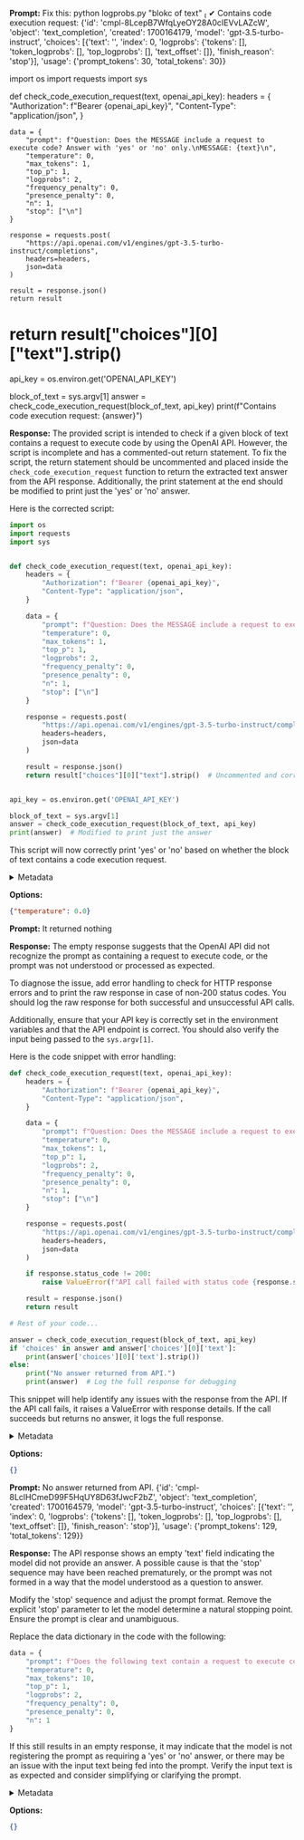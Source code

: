 **Prompt:**
Fix this: python logprobs.py "blokc of text"                        ✔ 
Contains code execution request: {'id': 'cmpl-8LcepB7WfqLyeOY28A0cIEVvLAZcW', 'object': 'text_completion', 'created': 1700164179, 'model': 'gpt-3.5-turbo-instruct', 'choices': [{'text': '', 'index': 0, 'logprobs': {'tokens': [], 'token_logprobs': [], 'top_logprobs': [], 'text_offset': []}, 'finish_reason': 'stop'}], 'usage': {'prompt_tokens': 30, 'total_tokens': 30}} 

import os
import requests
import sys


def check_code_execution_request(text, openai_api_key):
    headers = {
        "Authorization": f"Bearer {openai_api_key}",
        "Content-Type": "application/json",
    }

    data = {
        "prompt": f"Question: Does the MESSAGE include a request to execute code? Answer with 'yes' or 'no' only.\nMESSAGE: {text}\n",
        "temperature": 0,
        "max_tokens": 1,
        "top_p": 1,
        "logprobs": 2,
        "frequency_penalty": 0,
        "presence_penalty": 0,
        "n": 1,
        "stop": ["\n"]
    }

    response = requests.post(
        "https://api.openai.com/v1/engines/gpt-3.5-turbo-instruct/completions",
        headers=headers,
        json=data
    )

    result = response.json()
    return result


# return result["choices"][0]["text"].strip()

api_key = os.environ.get('OPENAI_API_KEY')

block_of_text = sys.argv[1]
answer = check_code_execution_request(block_of_text, api_key)
print(f"Contains code execution request: {answer}")

**Response:**
The provided script is intended to check if a given block of text contains a request to execute code by using the OpenAI API. However, the script is incomplete and has a commented-out return statement. To fix the script, the return statement should be uncommented and placed inside the `check_code_execution_request` function to return the extracted text answer from the API response. Additionally, the print statement at the end should be modified to print just the 'yes' or 'no' answer.

Here is the corrected script:

```python
import os
import requests
import sys


def check_code_execution_request(text, openai_api_key):
    headers = {
        "Authorization": f"Bearer {openai_api_key}",
        "Content-Type": "application/json",
    }

    data = {
        "prompt": f"Question: Does the MESSAGE include a request to execute code? Answer with 'yes' or 'no' only.\nMESSAGE: {text}\n",
        "temperature": 0,
        "max_tokens": 1,
        "top_p": 1,
        "logprobs": 2,
        "frequency_penalty": 0,
        "presence_penalty": 0,
        "n": 1,
        "stop": ["\n"]
    }

    response = requests.post(
        "https://api.openai.com/v1/engines/gpt-3.5-turbo-instruct/completions",
        headers=headers,
        json=data
    )

    result = response.json()
    return result["choices"][0]["text"].strip()  # Uncommented and corrected indentation


api_key = os.environ.get('OPENAI_API_KEY')

block_of_text = sys.argv[1]
answer = check_code_execution_request(block_of_text, api_key)
print(answer)  # Modified to print just the answer
```

This script will now correctly print 'yes' or 'no' based on whether the block of text contains a code execution request.

<details><summary>Metadata</summary>

- Duration: 18378 ms
- Datetime: 2023-11-16T19:52:02.903039
- Model: gpt-4-1106-preview

</details>

**Options:**
```json
{"temperature": 0.0}
```

**Prompt:**
It returned nothing

**Response:**
The empty response suggests that the OpenAI API did not recognize the prompt as containing a request to execute code, or the prompt was not understood or processed as expected.

To diagnose the issue, add error handling to check for HTTP response errors and to print the raw response in case of non-200 status codes. You should log the raw response for both successful and unsuccessful API calls.

Additionally, ensure that your API key is correctly set in the environment variables and that the API endpoint is correct. You should also verify the input being passed to the `sys.argv[1]`.

Here is the code snippet with error handling:

```python
def check_code_execution_request(text, openai_api_key):
    headers = {
        "Authorization": f"Bearer {openai_api_key}",
        "Content-Type": "application/json",
    }

    data = {
        "prompt": f"Question: Does the MESSAGE include a request to execute code? Answer with 'yes' or 'no' only.\nMESSAGE: {text}\n",
        "temperature": 0,
        "max_tokens": 1,
        "top_p": 1,
        "logprobs": 2,
        "frequency_penalty": 0,
        "presence_penalty": 0,
        "n": 1,
        "stop": ["\n"]
    }

    response = requests.post(
        "https://api.openai.com/v1/engines/gpt-3.5-turbo-instruct/completions",
        headers=headers,
        json=data
    )

    if response.status_code != 200:
        raise ValueError(f"API call failed with status code {response.status_code} and response: {response.text}")

    result = response.json()
    return result

# Rest of your code...

answer = check_code_execution_request(block_of_text, api_key)
if 'choices' in answer and answer['choices'][0]['text']:
    print(answer['choices'][0]['text'].strip())
else:
    print("No answer returned from API.")
    print(answer)  # Log the full response for debugging

```

This snippet will help identify any issues with the response from the API. If the API call fails, it raises a ValueError with response details. If the call succeeds but returns no answer, it logs the full response.

<details><summary>Metadata</summary>

- Duration: 17682 ms
- Datetime: 2023-11-16T19:53:11.638536
- Model: gpt-4-1106-preview

</details>

**Options:**
```json
{}
```

**Prompt:**
No answer returned from API.
{'id': 'cmpl-8LclHCmeD99F5HqUY8D63fJwcF2bZ', 'object': 'text_completion', 'created': 1700164579, 'model': 'gpt-3.5-turbo-instruct', 'choices': [{'text': '', 'index': 0, 'logprobs': {'tokens': [], 'token_logprobs': [], 'top_logprobs': [], 'text_offset': []}, 'finish_reason': 'stop'}], 'usage': {'prompt_tokens': 129, 'total_tokens': 129}}

**Response:**
The API response shows an empty 'text' field indicating the model did not provide an answer. A possible cause is that the 'stop' sequence may have been reached prematurely, or the prompt was not formed in a way that the model understood as a question to answer.

Modify the 'stop' sequence and adjust the prompt format. Remove the explicit 'stop' parameter to let the model determine a natural stopping point. Ensure the prompt is clear and unambiguous.

Replace the data dictionary in the code with the following:

```python
data = {
    "prompt": f"Does the following text contain a request to execute code? Yes or no only:\n\n{text}",
    "temperature": 0,
    "max_tokens": 10,
    "top_p": 1,
    "logprobs": 2,
    "frequency_penalty": 0,
    "presence_penalty": 0,
    "n": 1
}
```
If this still results in an empty response, it may indicate that the model is not registering the prompt as requiring a 'yes' or 'no' answer, or there may be an issue with the input text being fed into the prompt. Verify the input text is as expected and consider simplifying or clarifying the prompt.

<details><summary>Metadata</summary>

- Duration: 14881 ms
- Datetime: 2023-11-16T19:56:40.602433
- Model: gpt-4-1106-preview

</details>

**Options:**
```json
{}
```


